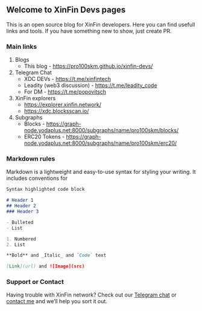 ## Welcome to XinFin Devs pages

This is an open source blog for XinFin developers. Here you can find usefull links and tools. If you have something new to show, just create PR.

### Main links

1) Blogs
    - This blog - https://pro100skm.github.io/xinfin-devs/
2) Telegram Chat
    - XDC DEVs - https://t.me/xinfintech
    - Leadity (web3 discussion) - https://t.me/leadity_code
    - For DM - https://t.me/popovitsch
3) XinFin explorers
    - https://explorer.xinfin.network/
    - https://xdc.blocksscan.io/
4) Subgraphs
    - Blocks - https://graph-node.yodaplus.net:8000/subgraphs/name/pro100skm/blocks/
    - ERC20 Tokens - https://graph-node.yodaplus.net:8000/subgraphs/name/pro100skm/erc20/

### Markdown rules

Markdown is a lightweight and easy-to-use syntax for styling your writing. It includes conventions for

```markdown
Syntax highlighted code block

# Header 1
## Header 2
### Header 3

- Bulleted
- List

1. Numbered
2. List

**Bold** and _Italic_ and `Code` text

[Link](url) and ![Image](src)
```

### Support or Contact

Having trouble with XinFin network? Check out our [Telegram chat](https://t.me/xinfintech) or [contact me](https://t.me/popovitsch) and we’ll help you sort it out.
